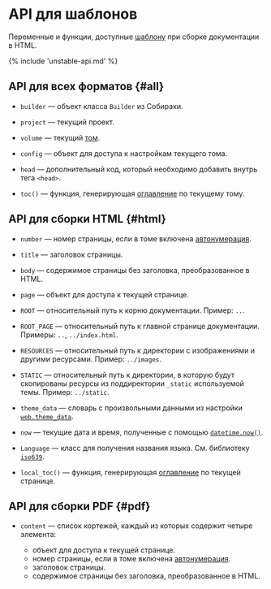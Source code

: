 # API для шаблонов

Переменные и функции, доступные [шаблону](../21-build-html/2-web-customization.md#template) при сборке документации в HTML.

{% include 'unstable-api.md' %}

## API для всех форматов {#all}

- `builder` — объект класса `Builder` из Собираки.

- `project` — текущий проект.

- `volume` — текущий [том](../11-overview/01-terms.md).

- `config` — объект для доступа к настройкам текущего тома.

- `head` — дополнительный код, который необходимо добавить внутрь тега `<head>`.

- `toc()` — функция, генерирующая [оглавление](../11-overview/02-files.md#toc) по текущему тому.

## API для сборки HTML {#html}

- `number` — номер страницы, если в томе включена [автонумерация](../11-overview/02-files.md#autonumeration).

- `title` — заголовок страницы.

- `body` — содержимое страницы без заголовка, преобразованное в HTML.

- `page` — объект для доступа к текущей странице.

- `ROOT` — относительный путь к корню документации. Пример: `..`.

- `ROOT_PAGE` — относительный путь к главной странице документации. Примеры: `..`, `../index.html`.

- `RESOURCES` — относительный путь к директории с изображениями и другими ресурсами. Пример: `../images`.

- `STATIC` — относительный путь к директории, в которую будут скопированы ресурсы из поддиректории `_static` используемой темы. Пример: `../static`.

- `theme_data` — словарь с произвольными данными из настройки [`web.theme_data`](../99-reference/1-configuration.md#web.theme_data).

- `now` — текущие дата и время, полученные с помощью [`datetime.now()`](https://docs.python.org/3/library/datetime.html#datetime.datetime.now).

- `Language` — класс для получения названия языка. См. библиотеку [`iso639`](https://github.com/jacksonllee/iso639).

- `local_toc()` — функция, генерирующая [оглавление](../11-overview/02-files.md#toc) по текущей странице.

## API для сборки PDF {#pdf}

- `content` — список кортежей, каждый из которых содержит четыре элемента:

   - объект для доступа к текущей странице.
   - номер страницы, если в томе включена [автонумерация](../11-overview/02-files.md#autonumeration).
   - заголовок страницы.
   - содержимое страницы без заголовка, преобразованное в HTML.